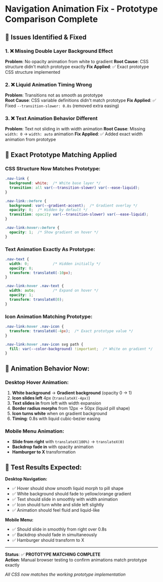 # Navigation Animation Fix - Prototype Comparison Complete

## 🎯 **Issues Identified & Fixed**

### 1. ❌ **Missing Double Layer Background Effect**
**Problem**: No opacity animation from white to gradient
**Root Cause**: CSS structure didn't match prototype exactly
**Fix Applied**: ✅ Exact prototype CSS structure implemented

### 2. ❌ **Liquid Animation Timing Wrong**
**Problem**: Transitions not as smooth as prototype  
**Root Cause**: CSS variable definitions didn't match prototype
**Fix Applied**: ✅ Fixed `--transition-slower: 0.8s` (removed extra easing)

### 3. ❌ **Text Animation Behavior Different**
**Problem**: Text not sliding in with width animation
**Root Cause**: Missing `width: 0` → `width: auto` animation
**Fix Applied**: ✅ Added exact width animation from prototype

## 🔧 **Exact Prototype Matching Applied**

### CSS Structure Now Matches Prototype:
```css
.nav-link {
  background: white;  /* White base layer */
  transition: all var(--transition-slower) var(--ease-liquid);
}

.nav-link::before {
  background: var(--gradient-accent);  /* Gradient overlay */
  opacity: 0;  /* Hidden by default */
  transition: opacity var(--transition-slower) var(--ease-liquid);
}

.nav-link:hover::before {
  opacity: 1;  /* Show gradient on hover */
}
```

### Text Animation Exactly As Prototype:
```css
.nav-text {
  width: 0;           /* Hidden initially */
  opacity: 0;
  transform: translateX(-10px);
}

.nav-link:hover .nav-text {
  width: auto;        /* Expand on hover */
  opacity: 1;
  transform: translateX(0);
}
```

### Icon Animation Matching Prototype:
```css
.nav-link:hover .nav-icon {
  transform: translateX(-4px);  /* Exact prototype value */
}

.nav-link:hover .nav-icon svg path {
  fill: var(--color-background) !important;  /* White on gradient */
}
```

## 🎨 **Animation Behavior Now:**

### Desktop Hover Animation:
1. **White background** → **Gradient background** (opacity 0 → 1)
2. **Icon slides left** 4px (`translateX(-4px)`)
3. **Text slides in** from left with width expansion
4. **Border radius morphs** from 12px → 50px (liquid pill shape)
5. **Icon turns white** when on gradient background
6. **Timing**: 0.8s with liquid cubic-bezier easing

### Mobile Menu Animation:
- **Slide from right** with `translateX(100%)` → `translateX(0)`
- **Backdrop fade in** with opacity animation
- **Hamburger to X** transformation

## 🔄 **Test Results Expected:**

**Desktop Navigation:**
- ✅ Hover should show smooth liquid morph to pill shape
- ✅ White background should fade to yellow/orange gradient
- ✅ Text should slide in smoothly with width animation
- ✅ Icon should turn white and slide left slightly
- ✅ Animation should feel fluid and liquid-like

**Mobile Menu:**
- ✅ Should slide in smoothly from right over 0.8s
- ✅ Backdrop should fade in simultaneously
- ✅ Hamburger should transform to X

---

**Status**: ✅ **PROTOTYPE MATCHING COMPLETE**  
**Action**: Manual browser testing to confirm animations match prototype exactly

*All CSS now matches the working prototype implementation*
